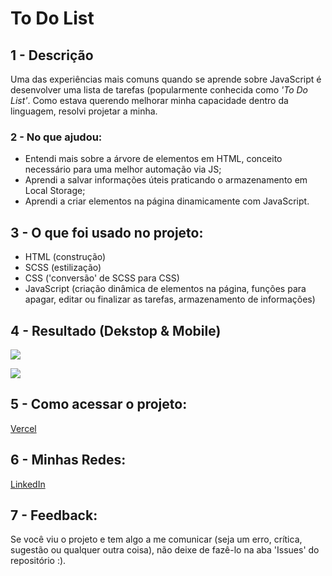 <h1>To Do List</h1>  

<h2>1 - Descrição</h2>
<p>Uma das experiências mais comuns quando se aprende sobre JavaScript é desenvolver uma lista de tarefas (popularmente conhecida como <em>'To Do List'</em>. Como estava querendo melhorar minha capacidade dentro da linguagem, resolvi projetar a minha.</p>

<h3>2 - No que ajudou:</h3>
<ul>
  <li>Entendi mais sobre a árvore de elementos em HTML, conceito necessário para uma melhor automação via JS;</li>
  <li>Aprendi a salvar informações úteis praticando o armazenamento em Local Storage;</li>
  <li>Aprendi a criar elementos na página dinamicamente com JavaScript.</li>
</ul>

<h2>3 - O que foi usado no projeto: </h2>
<ul>
  <li>HTML (construção)
  <li>SCSS (estilização)
  <li>CSS ('conversão' de SCSS para CSS)
  <li>JavaScript (criação dinâmica de elementos na página, funções para apagar, editar ou finalizar as tarefas, armazenamento de informações)</li>
</ul>

<h2>4 - Resultado (Dekstop & Mobile)</h2>
<p><img src="https://github.com/MatheusVZambon/to-do-list/assets/98175349/4518ee1f-81b9-4ec9-9fea-18a1effbaff0"></p>
<p><img src="https://github.com/MatheusVZambon/to-do-list/assets/98175349/17cde346-5f23-4fd9-bd77-0e0aea09b752"></p>

<h2>5 - Como acessar o projeto:</h2> 
<p><a href="https://tdl-vercel.vercel.app/" target="blank">Vercel</a></p>  

<h2>6 - Minhas Redes:</h2> 
<p><a href="https://www.linkedin.com/in/matheus-zambon/">LinkedIn</a>

<h2>7 - Feedback:</h2>
<p>Se você viu o projeto e tem algo a me comunicar (seja um erro, crítica, sugestão ou qualquer outra coisa), não deixe de fazê-lo na aba 'Issues' do repositório :).

